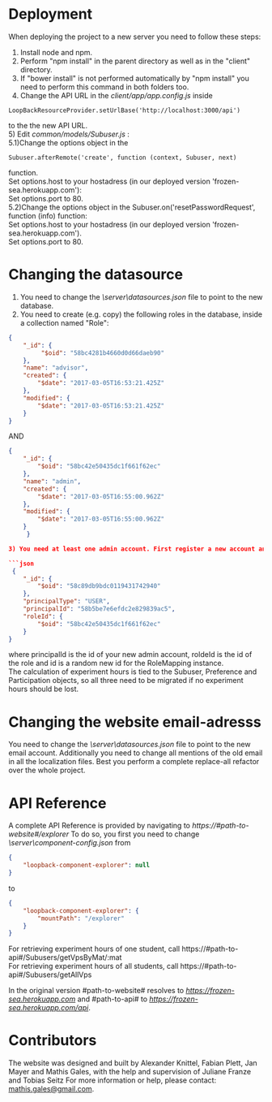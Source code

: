 # Deployment
When deploying the project to a new server you need to follow these steps:  
1) Install node and npm.  
2) Perform "npm install" in the parent directory as well as in the "client" directory.  
3) If "bower install" is not performed automatically by "npm install" you need to perform this command in both folders too.  
4) Change the API URL in the *client/app/app.config.js* inside   
```
LoopBackResourceProvider.setUrlBase('http://localhost:3000/api') 
```   
to the the new API URL.  
5) Edit *common/models/Subuser.js* :  
    5.1)Change the options object in the 
```   
Subuser.afterRemote('create', function (context, Subuser, next) 
```      
function.  
Set options.host to your hostadress (in our deployed version 'frozen-sea.herokuapp.com'):  
Set options.port to 80.  
5.2)Change the options object in the Subuser.on('resetPasswordRequest', function (info) function:  
Set options.host to your hostadress (in our deployed version 'frozen-sea.herokuapp.com').  
Set options.port to 80.  

# Changing the datasource
1) You need to change the *\server\datasources.json* file to point to the new database.  
2) You need to create (e.g. copy) the following roles in the database, inside a collection named "Role":   

```json
{
    "_id": {
         "$oid": "58bc4281b4660d0d66daeb90"
    },
    "name": "advisor",
    "created": {
        "$date": "2017-03-05T16:53:21.425Z"
    },
    "modified": {
        "$date": "2017-03-05T16:53:21.425Z"
    }
}
```

AND  

```json
{
    "_id": {
        "$oid": "58bc42e50435dc1f661f62ec"
    },
    "name": "admin",
    "created": {
        "$date": "2017-03-05T16:55:00.962Z"
    },
    "modified": {
        "$date": "2017-03-05T16:55:00.962Z"
    }
     }  

3) You need at least one admin account. First register a new account and then create a collection named "RoleMapping". Elevate the account to admin by adding

```json
 {
    "_id": {
        "$oid": "58c89db9bdc0119431742940"
    },
    "principalType": "USER",
    "principalId": "58b5be7e6efdc2e829839ac5",
    "roleId": {
        "$oid": "58bc42e50435dc1f661f62ec"
    }
}  
```
where principalId is the id of your new admin account, roldeId is the id of the role and id is a random new id for the RoleMapping instance.  
The calculation of experiment hours is tied to the Subuser, Preference and Participation objects, so all three need to be migrated if no experiment hours should be lost.
 
# Changing the website email-adresss
You need to change the *\server\datasources.json* file to point to the new email account.
Additionally you need to change all mentions of the old email in all the localization files. Best you perform a complete replace-all refactor over the whole project.

# API Reference
A complete API Reference is provided by navigating to *https://#path-to-website#/explorer*
To do so, you first you need to change *\server\component-config.json* from

```json
{
    "loopback-component-explorer": null
}  
```

 to 
 
 
```json
{
    "loopback-component-explorer": {
        "mountPath": "/explorer"
    }
} 
```
    
For retrieving experiment hours of one student, call https://#path-to-api#/Subusers/getVpsByMat/:mat    
For retrieving experiment hours of all students, call https://#path-to-api#/Subusers/getAllVps  



In the original version #path-to-website# resolves to *https://frozen-sea.herokuapp.com* and #path-to-api# to *https://frozen-sea.herokuapp.com/api*.

# Contributors
The website was designed and built by Alexander Knittel, Fabian Plett, Jan Mayer and Mathis Gales, with the help and supervision of Juliane Franze and Tobias Seitz
For more information or help, please contact: mathis.gales@gmail.com.